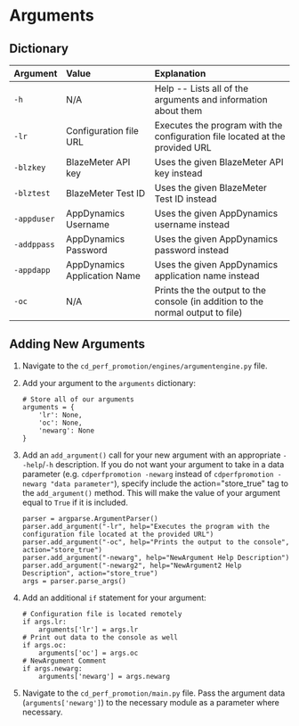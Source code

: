 # Arguments

## Dictionary
| Argument      | Value                        | Explanation                                                                     |
| :------------ | :--------------------------- | :------------------------------------------------------------------------------ |
| ``-h``        | N/A                          | Help -- Lists all of the arguments and information about them                   |
| ``-lr``       | Configuration file URL       | Executes the program with the configuration file located at the provided URL    |
| ``-blzkey``   | BlazeMeter API key           | Uses the given BlazeMeter API key instead                                       |
| ``-blztest``  | BlazeMeter Test ID           | Uses the given BlazeMeter Test ID instead                                       |
| ``-appduser`` | AppDynamics Username         | Uses the given AppDynamics username instead                                     |
| ``-addppass`` | AppDynamics Password         | Uses the given AppDynamics password instead                                     |
| ``-appdapp``  | AppDynamics Application Name | Uses the given AppDynamics application name instead                             |
| ``-oc``       | N/A                          | Prints the the output to the console (in addition to the normal output to file) |

## Adding New Arguments
1. Navigate to the ```cd_perf_promotion/engines/argumentengine.py``` file.
2. Add your argument to the ```arguments``` dictionary:

    ```
    # Store all of our arguments
    arguments = {
        'lr': None,
        'oc': None,
        'newarg': None
    }
    ```
3. Add an ```add_argument()``` call for your new argument with an appropriate ```--help```/```-h``` description. If you do not want your argument to take in a data parameter (e.g. ```cdperfpromotion -newarg``` instead of ```cdperfpromotion -newarg "data parameter"```), specify include the action="store_true" tag to the ```add_argument()``` method. This will make the value of your argument equal to ```True``` if it is included.

   ```
   parser = argparse.ArgumentParser()
   parser.add_argument("-lr", help="Executes the program with the configuration file located at the provided URL")
   parser.add_argument("-oc", help="Prints the output to the console", action="store_true")
   parser.add_argument("-newarg", help="NewArgument Help Description")
   parser.add_argument("-newarg2", help="NewArgument2 Help Description", action="store_true")
   args = parser.parse_args()
   ```
4. Add an additional ```if``` statement for your argument:

   ```
   # Configuration file is located remotely
   if args.lr:
       arguments['lr'] = args.lr
   # Print out data to the console as well
   if args.oc:
       arguments['oc'] = args.oc
   # NewArgument Comment
   if args.newarg:
       arguments['newarg'] = args.newarg
   ```
5. Navigate to the ```cd_perf_promotion/main.py``` file. Pass the argument data (```arguments['newarg']```) to the necessary module as a parameter where necessary.
